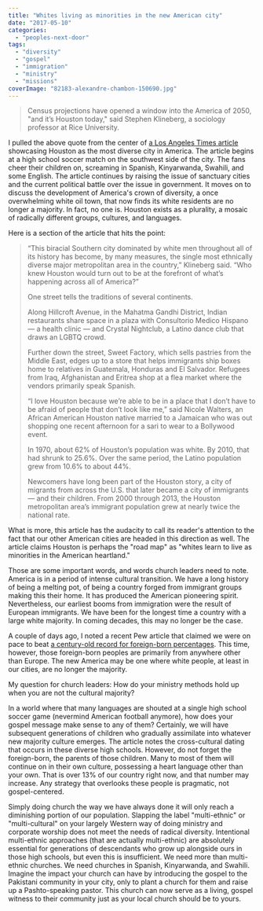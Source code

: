 ```yaml
---
title: "Whites living as minorities in the new American city"
date: "2017-05-10"
categories: 
  - "peoples-next-door"
tags: 
  - "diversity"
  - "gospel"
  - "immigration"
  - "ministry"
  - "missions"
coverImage: "82183-alexandre-chambon-150690.jpg"
---
```


> Census projections have opened a window into the America of 2050, "and it’s Houston today," said Stephen Klineberg, a sociology professor at Rice University.

I pulled the above quote from the center of [a Los Angeles Times article](http://www.latimes.com/nation/la-na-houston-diversity-2017-htmlstory.html) showcasing Houston as the most diverse city in America. The article begins at a high school soccer match on the southwest side of the city. The fans cheer their children on, screaming in Spanish, Kinyarwanda, Swahili, and some English. The article continues by raising the issue of sanctuary cities and the current political battle over the issue in government. It moves on to discuss the development of America's crown of diversity, a once overwhelming white oil town, that now finds its white residents are no longer a majority. In fact, no one is. Houston exists as a plurality, a mosaic of radically different groups, cultures, and languages.

Here is a section of the article that hits the point:

> “This biracial Southern city dominated by white men throughout all of its history has become, by many measures, the single most ethnically diverse major metropolitan area in the country,” Klineberg said. “Who knew Houston would turn out to be at the forefront of what’s happening across all of America?”
> 
> One street tells the traditions of several continents.
> 
> Along Hillcroft Avenue, in the Mahatma Gandhi District, Indian restaurants share space in a plaza with Consultorio Medico Hispano — a health clinic — and Crystal Nightclub, a Latino dance club that draws an LGBTQ crowd.
> 
> Further down the street, Sweet Factory, which sells pastries from the Middle East, edges up to a store that helps immigrants ship boxes home to relatives in Guatemala, Honduras and El Salvador. Refugees from Iraq, Afghanistan and Eritrea shop at a flea market where the vendors primarily speak Spanish.
> 
> “I love Houston because we’re able to be in a place that I don’t have to be afraid of people that don’t look like me,” said Nicole Walters, an African American Houston native married to a Jamaican who was out shopping one recent afternoon for a sari to wear to a Bollywood event.
> 
> In 1970, about 62% of Houston’s population was white. By 2010, that had shrunk to 25.6%. Over the same period, the Latino population grew from 10.6% to about 44%.
> 
> Newcomers have long been part of the Houston story, a city of migrants from across the U.S. that later became a city of immigrants — and their children. From 2000 through 2013, the Houston metropolitan area’s immigrant population grew at nearly twice the national rate.

What is more, this article has the audacity to call its reader's attention to the fact that our other American cities are headed in this direction as well. The article claims Houston is perhaps the "road map" as "whites learn to live as minorities in the American heartland."

Those are some important words, and words church leaders need to note. America is in a period of intense cultural transition. We have a long history of being a melting pot, of being a country forged from immigrant groups making this their home. It has produced the American pioneering spirit. Nevertheless, our earliest booms from immigration were the result of European immigrants. We have been for the longest time a country with a large white majority. In coming decades, this may no longer be the case.

A couple of days ago, I noted a recent Pew article that claimed we were on pace to beat [a century-old record for foreign-born percentages](http://blog.keelancook.com/2017/05/immigration-may-beat-a-century-old-record.html). This time, however, those foreign-born peoples are primarily from anywhere other than Europe. The new America may be one where white people, at least in our cities, are no longer the majority.

My question for church leaders: How do your ministry methods hold up when you are not the cultural majority?

In a world where that many languages are shouted at a single high school soccer game (nevermind American football anymore), how does your gospel message make sense to any of them? Certainly, we will have subsequent generations of children who gradually assimilate into whatever new majority culture emerges. The article notes the cross-cultural dating that occurs in these diverse high schools. However, do not forget the foreign-born, the parents of those children. Many to most of them will continue on in their own culture, possessing a heart language other than your own. That is over 13% of our country right now, and that number may increase. Any strategy that overlooks these people is pragmatic, not gospel-centered.

Simply doing church the way we have always done it will only reach a diminishing portion of our population. Slapping the label "multi-ethnic" or "multi-cultural" on your largely Western way of doing ministry and corporate worship does not meet the needs of radical diversity. Intentional multi-ethnic approaches (that are actually multi-ethnic) are absolutely essential for generations of descendants who grow up alongside ours in those high schools, but even this is insufficient. We need more than multi-ethnic churches. We need churches in Spanish, Kinyarwanda, and Swahili. Imagine the impact your church can have by introducing the gospel to the Pakistani community in your city, only to plant a church for them and raise up a Pashto-speaking pastor. This church can now serve as a living, gospel witness to their community just as your local church should be to yours.
